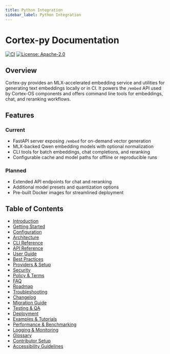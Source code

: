 ```yaml
---
title: Python Integration
sidebar_label: Python Integration
---
```


# Cortex-py Documentation

[![CI](https://github.com/cortex-os/cortex-os/actions/workflows/ci.yml/badge.svg)](https://github.com/cortex-os/cortex-os/actions/workflows/ci.yml)
[![License: Apache-2.0](https://img.shields.io/badge/License-Apache_2.0-blue.svg)](https://opensource.org/licenses/Apache-2.0)

## Overview

Cortex-py provides an MLX-accelerated embedding service and utilities for generating text embeddings locally or in CI. It powers the `/embed` API used by Cortex-OS components and offers command line tools for embeddings, chat, and reranking workflows.

## Features

### Current
- FastAPI server exposing `/embed` for on-demand vector generation
- MLX-backed Qwen embedding models with optional normalization
- CLI tools for batch embeddings, chat completions, and reranking
- Configurable cache and model paths for offline or reproducible runs

### Planned
- Extended API endpoints for chat and reranking
- Additional model presets and quantization options
- Pre-built Docker images for streamlined deployment

## Table of Contents

- [Introduction](./introduction.md)
- [Getting Started](./getting-started.md)
- [Configuration](./configuration.md)
- [Architecture](./architecture.md)
- [CLI Reference](./cli-reference.md)
- [API Reference](./api-reference.md)
- [User Guide](./user-guide.md)
- [Best Practices](./best-practices.md)
- [Providers & Setup](./providers-setup.md)
- [Security](./security.md)
- [Policy & Terms](./policy-terms.md)
- [FAQ](./faq.md)
- [Roadmap](./roadmap.md)
- [Troubleshooting](./troubleshooting.md)
- [Changelog](./changelog.md)
- [Migration Guide](./migration.md)
- [Testing & QA](./testing.md)
- [Deployment](./deployment.md)
- [Examples & Tutorials](./examples.md)
- [Performance & Benchmarking](./performance.md)
- [Logging & Monitoring](./logging-monitoring.md)
- [Glossary](./glossary.md)
- [Contributor Setup](./contributor-setup.md)
- [Accessibility Guidelines](./accessibility.md)
